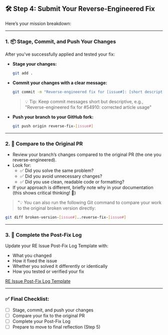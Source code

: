 ## 🛠 Step 4: Submit Your Reverse-Engineered Fix

Here’s your mission breakdown:

---

### 1. 📦 **Stage, Commit, and Push Your Changes**

After you've successfully applied and tested your fix:

- **Stage your changes:**
    
    ```bash
    git add .
    ```
    
- **Commit your changes with a clear message:**
    
    ```bash
    git commit -m "Reverse-engineered fix for [issue#]: [short description of fix]"
    ```
    
    > 💡 Tip: Keep commit messages short but descriptive, e.g., "Reverse-engineered fix for #54910: corrected article usage"
    > 
- **Push your branch to your GitHub fork:**
    
    ```bash
    git push origin reverse-fix-[issue#]
    ```
    

---

### 2. 🔀 **Compare to the Original PR**

- Review your branch’s changes compared to the original PR (the one you reverse-engineered).
- Look for:
    - ✅ Did you solve the same problem?
    - ✅ Did you avoid unnecessary changes?
    - ✅ Did you use clean, readable code or formatting?
- If your approach is different, briefly note why in your documentation (this shows critical thinking! 🧠)

> “💡 You can also run the following Git command to compare your work to the original broken version directly:
> 

```bash
git diff broken-version-[issue#]..reverse-fix-[issue#]
```

---

### 3. 📝 **Complete the Post-Fix Log**

Update your RE Issue Post-Fix Log Template with:

- What you changed
- How it fixed the issue
- Whether you solved it differently or identically
- How you tested or verified your fix

[RE Issue Post-Fix Log Template](/logs/re-issue-post-fix-log-template.md)

---

### ✅ Final Checklist:

- [ ]  Stage, commit, and push your changes
- [ ]  Compare your fix to the original PR
- [ ]  Complete your Post-Fix Log
- [ ]  Prepare to move to final reflection (Step 5)